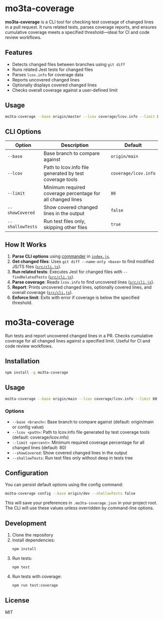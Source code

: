 # mo3ta-coverage

**mo3ta-coverage** is a CLI tool for checking test coverage of changed lines in a pull request. It runs related tests, parses coverage reports, and ensures cumulative coverage meets a specified threshold—ideal for CI and code review workflows.

## Features

- Detects changed files between branches using `git diff`
- Runs related Jest tests for changed files
- Parses `lcov.info` for coverage data
- Reports uncovered changed lines
- Optionally displays covered changed lines
- Checks overall coverage against a user-defined limit

## Usage

```sh
mo3ta-coverage --base origin/master --lcov coverage/lcov.info --limit 80 --showCovered --shallowTests=false
```

## CLI Options

| Option           | Description                                                      | Default              |
|------------------|------------------------------------------------------------------|----------------------|
| `--base`         | Base branch to compare against                                   | `origin/main`        |
| `--lcov`         | Path to lcov.info file generated by test coverage tools          | `coverage/lcov.info` |
| `--limit`        | Minimum required coverage percentage for all changed lines       | `80`                 |
| `--showCovered`  | Show covered changed lines in the output                         | `false`              |
| `--shallowTests`  | Run test files only, skipping other files                         | `true`              |

## How It Works

1. **Parse CLI options** using [commander](https://www.npmjs.com/package/commander) in [`index.js`](index.js).
2. **Get changed files**: Uses `git diff --name-only <base>` to find modified JS/TS files ([`src/cli.js`](src/cli.js)).
3. **Run related tests**: Executes Jest for changed files with `--findRelatedTests` ([`src/cli.js`](src/cli.js)).
4. **Parse coverage**: Reads `lcov.info` to find uncovered lines ([`src/cli.js`](src/cli.js)).
5. **Report**: Prints uncovered changed lines, optionally covered lines, and overall coverage ([`src/cli.js`](src/cli.js)).
6. **Enforce limit**: Exits with error if coverage is below the specified threshold.


# mo3ta-coverage

Run tests and report uncovered changed lines in a PR. Checks cumulative coverage for all changed lines against a specified limit. Useful for CI and code review workflows.

## Installation

```sh
npm install -g mo3ta-coverage
```

## Usage

```sh
mo3ta-coverage --base origin/main --lcov coverage/lcov.info --limit 80 --showCovered --shallowTests
```

### Options
- `--base <branch>`: Base branch to compare against (default: origin/main or config value)
- `--lcov <path>`: Path to lcov.info file generated by test coverage tools (default: coverage/lcov.info)
- `--limit <percent>`: Minimum required coverage percentage for all changed lines (default: 80)
- `--showCovered`: Show covered changed lines in the output
- `--shallowTests`: Run test files only without deep in tests tree

## Configuration

You can persist default options using the config command:

```sh
mo3ta-coverage config --base origin/dev --shallowTests false
```

This will save your preferences in `.mo3ta-coverage.json` in your project root. The CLI will use these values unless overridden by command-line options.

## Development

1. Clone the repository
2. Install dependencies:
   ```sh
   npm install
   ```
3. Run tests:
   ```sh
   npm test
   ```
4. Run tests with coverage:
   ```sh
   npm run test:coverage
   ```

## License
MIT